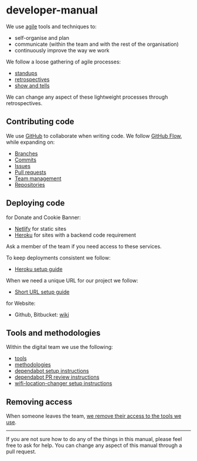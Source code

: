 # developer-manual

We use [agile](https://en.wikipedia.org/wiki/Agile_software_development) tools and techniques to:

* self-organise and plan
* communicate (within the team and with the rest of the organisation)
* continuously improve the way we work

We follow a loose gathering of agile processes:

* [standups](standup.md)
* [retrospectives](retrospective.md)
* [show and tells](show_and_tell.md)

We can change any aspect of these lightweight processes through retrospectives.

## Contributing code

We use [GitHub](https://github.com/) to collaborate when writing code. We follow [GitHub Flow](https://guides.github.com/introduction/flow/), while expanding on:

* [Branches](branches.md)
* [Commits](commits.md)
* [Issues](issues.md)
* [Pull requests](pull-requests.md)
* [Team management](team-management.md)
* [Repositories](repositories.md)

## Deploying code

for Donate and Cookie Banner:

* [Netlify](https://www.netlify.com/) for static sites
* [Heroku](https://heroku.com) for sites with a backend code requirement

Ask a member of the team if you need access to these services.

To keep deployments consistent we follow:

* [Heroku setup guide](heroku_setup.md)

When we need a unique URL for our project we follow:

* [Short URL setup guide](short_url.md)

for Website:
* Github, Bitbucket: [wiki](https://github.com/barnardos/website/wiki/Local-Development)

## Tools and methodologies

Within the digital team we use the following:

* [tools](tools.md)
* [methodologies](methodologies.md)
* [dependabot setup instructions](dependabot_setup.md)
* [dependabot PR review instructions](dependabot_pr_review.md)
* [wifi-location-changer setup instructions](wifi-location-changer.md)

## Removing access

When someone leaves the team, [we remove their access to the tools we use](removing_access.md).

---

If you are not sure how to do any of the things in this manual, please feel free to ask for help. You can change any aspect of this manual through a pull request.
